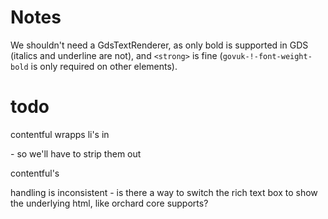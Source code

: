 # Notes

We shouldn't need a GdsTextRenderer, as only bold is supported in GDS (italics and underline are not), and `<strong>` is fine (`govuk-!-font-weight-bold` is only required on other elements).

# todo

contentful wrapps li's in <p> - so we'll have to strip them out

contentful's <p> handling is inconsistent - is there a way to switch the rich text box to show the underlying html, like orchard core supports?
